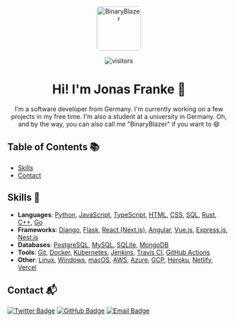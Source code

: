 <div align="center">
  <img src="https://avatars.githubusercontent.com/u/81481526?v=4" alt="BinaryBlazer" width="100" height="100" style="border-radius: 7px;" />

![visitors](https://visitor-badge.laobi.icu/badge?page_id=binary-blazer)
# Hi! I'm Jonas Franke 👋

I'm a software developer from Germany. I'm currently working on a few projects in my free time. I'm also a student at a university in Germany. Oh, and by the way, you can also call me "BinaryBlazer" if you want to 😄
</div>

## Table of Contents 📚
- [Skills](#skills)
- [Contact](#contact)

## Skills 🚀
- **Languages**: [Python](https://www.python.org/), [JavaScript](https://developer.mozilla.org/en-US/docs/Web/JavaScript), [TypeScript](https://www.typescriptlang.org/), [HTML](https://developer.mozilla.org/en-US/docs/Web/HTML), [CSS](https://developer.mozilla.org/en-US/docs/Web/CSS), [SQL](https://en.wikipedia.org/wiki/SQL), [Rust](https://www.rust-lang.org/), [C++](https://isocpp.org/), [Go](https://golang.org/)
- **Frameworks**: [Django](https://www.djangoproject.com/), [Flask](https://flask.palletsprojects.com/), [React (Next.js)](https://nextjs.org/), [Angular](https://angular.io/), [Vue.js](https://vuejs.org/), [Express.js](https://expressjs.com/), [Nest.js](https://nestjs.com/)
- **Databases**: [PostgreSQL](https://www.postgresql.org/), [MySQL](https://www.mysql.com/), [SQLite](https://www.sqlite.org/), [MongoDB](https://www.mongodb.com/)
- **Tools**: [Git](https://git-scm.com/), [Docker](https://www.docker.com/), [Kubernetes](https://kubernetes.io/), [Jenkins](https://www.jenkins.io/), [Travis CI](https://travis-ci.org/), [GitHub Actions](https://github.com/features/actions)
- **Other**: [Linux](https://www.linux.org/), [Windows](https://www.microsoft.com/en-us/windows), [macOS](https://www.apple.com/macos/), [AWS](https://aws.amazon.com/), [Azure](https://azure.microsoft.com/), [GCP](https://cloud.google.com/), [Heroku](https://www.heroku.com/), [Netlify](https://www.netlify.com/), [Vercel](https://vercel.com/)

## Contact 📬
[![Twitter Badge](https://img.shields.io/badge/-Twitter-1DA1F2?style=flat-square&logo=Twitter&logoColor=white&link=https://twitter.com/BinaryBlazer)](https://twitter.com/BinaryBlazer)
[![GitHub Badge](https://img.shields.io/badge/-GitHub-181717?style=flat-square&logo=GitHub&logoColor=white&link=https://github.com/binary-blazer)](https://github.com/binary-blazer)
[![Email Badge](https://img.shields.io/badge/-Email-c14438?style=flat-square&logo=Gmail&logoColor=white&link=mailto:me@binaryblazer.me)](mailto:me@binaryblazer.me)